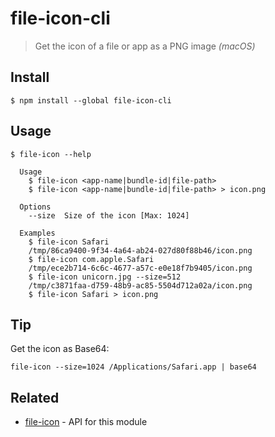 # file-icon-cli

> Get the icon of a file or app as a PNG image *(macOS)*

## Install

```
$ npm install --global file-icon-cli
```

## Usage

```
$ file-icon --help

  Usage
    $ file-icon <app-name|bundle-id|file-path>
    $ file-icon <app-name|bundle-id|file-path> > icon.png

  Options
    --size  Size of the icon [Max: 1024]

  Examples
    $ file-icon Safari
    /tmp/86ca9400-9f34-4a64-ab24-027d80f88b46/icon.png
    $ file-icon com.apple.Safari
    /tmp/ece2b714-6c6c-4677-a57c-e0e18f7b9405/icon.png
    $ file-icon unicorn.jpg --size=512
    /tmp/c3871faa-d759-48b9-ac85-5504d712a02a/icon.png
    $ file-icon Safari > icon.png
```

## Tip

Get the icon as Base64:

```
file-icon --size=1024 /Applications/Safari.app | base64
```

## Related

- [file-icon](https://github.com/sindresorhus/file-icon) - API for this module
